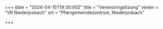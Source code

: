 +++
date = "2024-04-15T19:30:00Z"
title = "Vereinsringsitzung"
verein = "VR Niederjosbach"
ort = "Pfarrgemeindezentrum, Niederjosbach"

+++
